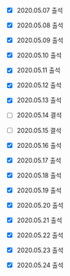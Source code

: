 - [x] 2020.05.07 출석
- [x] 2020.05.08 출석
- [x] 2020.05.09 출석
- [x] 2020.05.10 출석
- [x] 2020.05.11 출석
- [x] 2020.05.12 출석
- [x] 2020.05.13 출석
- [ ] 2020.05.14 결석
- [ ] 2020.05.15 결석
- [x] 2020.05.16 출석
- [x] 2020.05.17 출석
- [x] 2020.05.18 출석
- [x] 2020.05.19 출석
- [x] 2020.05.20 출석
- [x] 2020.05.21 출석
- [x] 2020.05.22 출석
- [x] 2020.05.23 출석
- [x] 2020.05.24 출석

